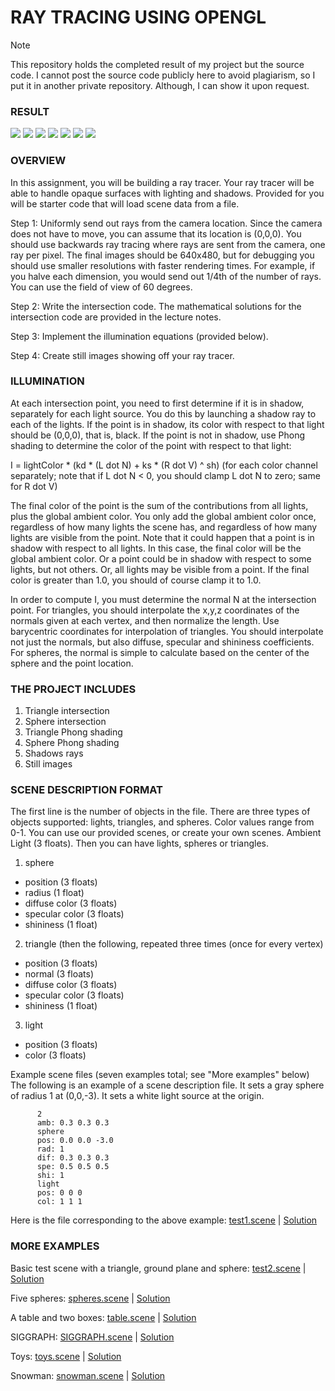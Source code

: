 # RAY TRACING USING OPENGL

> [!NOTE]
> This repository holds the completed result of my project but the source code.
> I cannot post the source code publicly here to avoid plagiarism, so I put it in another private repository. Although, I can show it upon request.



### RESULT

![](/test1.jpg)
![](/test2.jpg)
![](/table.jpg)
![](/siggraph.jpg)
![](/toy.jpg)
![](/snow.jpg)
![](/spheres.jpg)



### OVERVIEW

In this assignment, you will be building a ray tracer. Your ray tracer will be able to handle opaque surfaces with lighting and shadows. Provided for you will be starter code that will load scene data from a file.

Step 1: Uniformly send out rays from the camera location. Since the camera does not have to move, you can assume that its location is (0,0,0). You should use backwards ray tracing where rays are sent from the camera, one ray per pixel. The final images should be 640x480, but for debugging you should use smaller resolutions with faster rendering times. For example, if you halve each dimension, you would send out 1/4th of the number of rays. You can use the field of view of 60 degrees.

Step 2: Write the intersection code. The mathematical solutions for the intersection code are provided in the lecture notes.

Step 3: Implement the illumination equations (provided below).

Step 4: Create still images showing off your ray tracer.



### ILLUMINATION

At each intersection point, you need to first determine if it is in shadow, separately for each light source. You do this by launching a shadow ray to each of the lights. If the point is in shadow, its color with respect to that light should be (0,0,0), that is, black. If the point is not in shadow, use Phong shading to determine the color of the point with respect to that light:

I = lightColor * (kd * (L dot N) + ks * (R dot V) ^ sh)       (for each color channel separately; note that if L dot N < 0, you should clamp L dot N to zero; same for R dot V)

The final color of the point is the sum of the contributions from all lights, plus the global ambient color. You only add the global ambient color once, regardless of how many lights the scene has, and regardless of how many lights are visible from the point. Note that it could happen that a point is in shadow with respect to all lights. In this case, the final color will be the global ambient color. Or a point could be in shadow with respect to some lights, but not others. Or, all lights may be visible from a point. If the final color is greater than 1.0, you should of course clamp it to 1.0.

In order to compute I, you must determine the normal N at the intersection point. For triangles, you should interpolate the x,y,z coordinates of the normals given at each vertex, and then normalize the length. Use barycentric coordinates for interpolation of triangles. You should interpolate not just the normals, but also diffuse, specular and shininess coefficients. For spheres, the normal is simple to calculate based on the center of the sphere and the point location.



### THE PROJECT INCLUDES

1. Triangle intersection
2. Sphere intersection
3. Triangle Phong shading
4. Sphere Phong shading
5. Shadows rays
6. Still images



### SCENE DESCRIPTION FORMAT

The first line is the number of objects in the file. There are three types of objects supported: lights, triangles, and spheres. Color values range from 0-1. You can use our provided scenes, or create your own scenes.
Ambient Light (3 floats).
Then you can have lights, spheres or triangles.

1. sphere
- position (3 floats)
- radius (1 float)
- diffuse color (3 floats)
- specular color (3 floats)
- shininess (1 float)

2. triangle
(then the following, repeated three times (once for every vertex)
- position (3 floats)
- normal (3 floats)
- diffuse color (3 floats)
- specular color (3 floats)
- shininess (1 float)

3. light
- position (3 floats)
- color (3 floats)

Example scene files (seven examples total; see "More examples" below)
The following is an example of a scene description file. It sets a gray sphere of radius 1 at (0,0,-3). It sets a white light source at the origin.

		  2
		  amb: 0.3 0.3 0.3
		  sphere
		  pos: 0.0 0.0 -3.0
		  rad: 1
		  dif: 0.3 0.3 0.3
		  spe: 0.5 0.5 0.5
		  shi: 1
		  light
		  pos: 0 0 0
		  col: 1 1 1

Here is the file corresponding to the above example: [test1.scene](https://viterbi-web.usc.edu/~jbarbic/cs420-s24/assign3/test1.scene) | [Solution](https://viterbi-web.usc.edu/~jbarbic/cs420-s24/assign3/test1-solution.jpg)

### MORE EXAMPLES

Basic test scene with a triangle, ground plane and sphere: [test2.scene](https://viterbi-web.usc.edu/~jbarbic/cs420-s24/assign3/test2.scene) | [Solution](https://viterbi-web.usc.edu/~jbarbic/cs420-s24/assign3/test2-solution.jpg)

Five spheres: [spheres.scene](https://viterbi-web.usc.edu/~jbarbic/cs420-s24/assign3/spheres.scene) | [Solution](https://viterbi-web.usc.edu/~jbarbic/cs420-s24/assign3/spheres-solution.jpg)

A table and two boxes: [table.scene](https://viterbi-web.usc.edu/~jbarbic/cs420-s24/assign3/table.scene) | [Solution](https://viterbi-web.usc.edu/~jbarbic/cs420-s24/assign3/table-solution.jpg)

SIGGRAPH: [SIGGRAPH.scene](https://viterbi-web.usc.edu/~jbarbic/cs420-s24/assign3/SIGGRAPH.scene) | [Solution](https://viterbi-web.usc.edu/~jbarbic/cs420-s24/assign3/SIGGRAPH-solution.jpg)

Toys: [toys.scene](https://viterbi-web.usc.edu/~jbarbic/cs420-s24/assign3/toys.scene) | [Solution](https://viterbi-web.usc.edu/~jbarbic/cs420-s24/assign3/toys-solution.jpg)

Snowman: [snowman.scene](https://viterbi-web.usc.edu/~jbarbic/cs420-s24/assign3/snowman.scene) | [Solution](https://viterbi-web.usc.edu/~jbarbic/cs420-s24/assign3/snowman-solution.jpg)
